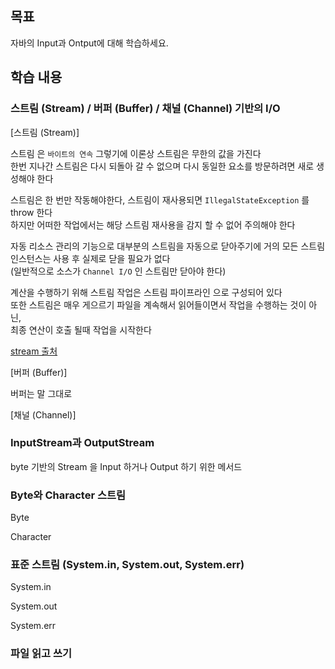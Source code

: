 ## 목표

자바의 Input과 Ontput에 대해 학습하세요.

## 학습 내용

### 스트림 (Stream) / 버퍼 (Buffer) / 채널 (Channel) 기반의 I/O   

[스트림 (Stream)]   

스트림 은 `바이트의 연속` 그렇기에 이론상 스트림은 무한의 값을 가진다   
한번 지나간 스트림은 다시 되돌아 갈 수 없으며 다시 동일한 요소를 방문하려면 새로 생성해야 한다   

스트림은 한 번만 작동해야한다, 스트림이 재사용되면 `IllegalStateException` 를 throw 한다   
하지만 어떠한 작업에서는 해당 스트림 재사용을 감지 할 수 없어 주의해야 한다   

자동 리소스 관리의 기능으로 대부분의 스트림을 자동으로 닫아주기에
거의 모든 스트림 인스턴스는 사용 후 실제로 닫을 필요가 없다   
(일반적으로 소스가 `Channel I/O` 인 스트림만 닫아야 한다)   

계산을 수행하기 위해 스트림 작업은 스트림 파이프라인 으로 구성되어 있다   
또한 스트림은 매우 게으르기 파일을 계속해서 읽어들이면서 작업을 수행하는 것이 아닌,   
최종 연산이 호출 될때 작업을 시작한다   

[stream 출처](#https://www.javatpoint.com/java-8-stream)
	
[버퍼 (Buffer)]   

버퍼는 말 그대로 

[채널 (Channel)]     

### InputStream과 OutputStream   

byte 기반의 Stream 을 Input 하거나 Output 하기 위한 메서드   


### Byte와 Character 스트림   

Byte   

Character   

### 표준 스트림 (System.in, System.out, System.err)   

System.in   

System.out   

System.err   

### 파일 읽고 쓰기   

